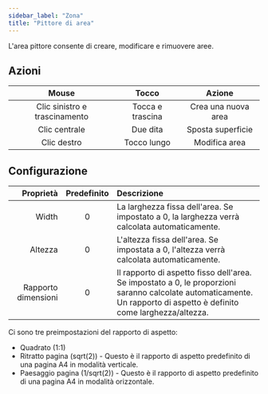 ```yaml
---
sidebar_label: "Zona"
title: "Pittore di area"
---
```


L'area pittore consente di creare, modificare e rimuovere aree.

## Azioni

|             Mouse             |      Tocco       |       Azione        |
|:-----------------------------:|:----------------:|:-------------------:|
| Clic sinistro e trascinamento | Tocca e trascina | Crea una nuova area |
|         Clic centrale         |     Due dita     |  Sposta superficie  |
|          Clic destro          |   Tocco lungo    |    Modifica area    |

## Configurazione

|           Proprietà | Predefinito | Descrizione                                                                                                                                                           |
| -------------------:|:-----------:|:--------------------------------------------------------------------------------------------------------------------------------------------------------------------- |
|               Width |      0      | La larghezza fissa dell'area. Se impostato a 0, la larghezza verrà calcolata automaticamente.                                                                         |
|             Altezza |      0      | L'altezza fissa dell'area. Se impostata a 0, l'altezza verrà calcolata automaticamente.                                                                               |
| Rapporto dimensioni |      0      | Il rapporto di aspetto fisso dell'area. Se impostato a 0, le proporzioni saranno calcolate automaticamente. Un rapporto di aspetto è definito come larghezza/altezza. |

Ci sono tre preimpostazioni del rapporto di aspetto:

* Quadrato (1:1)
* Ritratto pagina (sqrt(2)) - Questo è il rapporto di aspetto predefinito di una pagina A4 in modalità verticale.
* Paesaggio pagina (1/sqrt(2)) - Questo è il rapporto di aspetto predefinito di una pagina A4 in modalità orizzontale.
